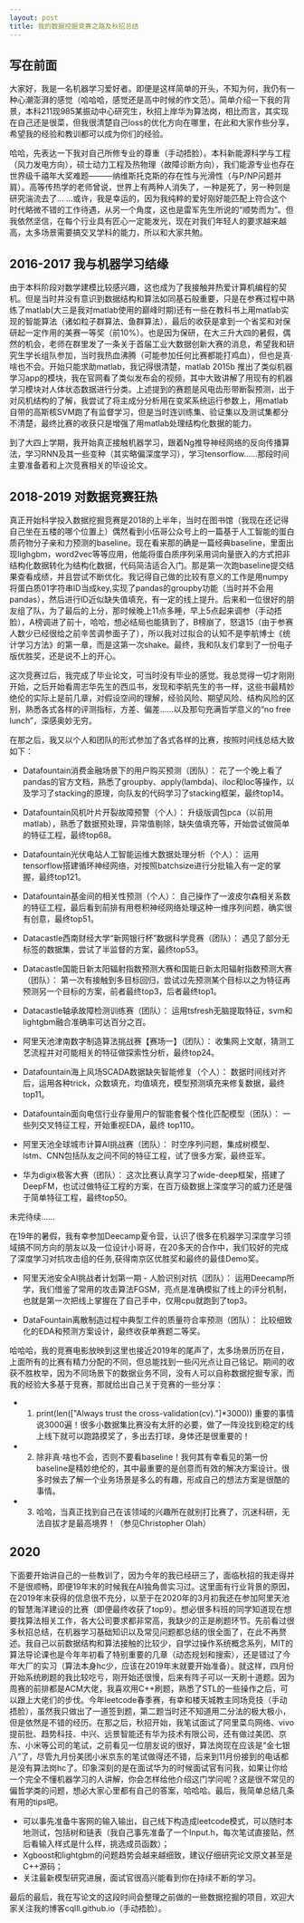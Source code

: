 ```yaml
---
layout: post
title: 我的数据挖掘竞赛之路及秋招总结
---
```


## 写在前面

大家好，我是一名机器学习爱好者。即便是这样简单的开头，不知为何，我仍有一种心潮澎湃的感觉（哈哈哈，感觉还是高中时候的作文范）。简单介绍一下我的背景，本科211现985某振动中心研究生，秋招上岸华为算法岗，相比而言，其实现在自己还是很菜，但我很清楚自己loss的优化方向在哪里，在此和大家作些分享，希望我的经验和教训都可以成为你们的经验。

哈哈，先表达一下我对自己所修专业的尊重（手动捂脸）。本科新能源科学与工程（风力发电方向），硕士动力工程及热物理（故障诊断方向），我们能源专业也存在世界级千禧年大奖难题———纳维斯托克斯的存在性与光滑性（与P/NP问题并肩）。高等传热学的老师曾说，世界上有两种人消失了，一种是死了，另一种则是研究湍流去了... ...或许，我是幸运的，因为我纯粹的爱好刚好能匹配上符合这个时代略微不错的工作待遇，从另一个角度，这也是雷军先生所说的“顺势而为”。但我依然坚信，在每个行业具有匠心一定能发光，现在对我们年轻人的要求越来越高，太多场景需要搞交叉学科的能力，所以和大家共勉。

## 2016-2017 我与机器学习结缘

由于本科阶段对数学建模比较感兴趣，这也成为了我接触并热爱计算机编程的契机。但是当时并没有意识到数据结构和算法如同基石般重要，只是在参赛过程中熟练了matlab(大三是我对matlab使用的巅峰时期)还有一些在教科书上用matlab实现的智能算法（诸如粒子群算法、鱼群算法），最后的收获是拿到一个省奖和对保研起一定作用的美赛一等奖（前10%）。也是因为保研，在大三升大四的暑假，偶然的机会，老师在群里发了一条关于首届工业大数据创新大赛的消息，希望我和研究生学长组队参加，当时我热血沸腾（可能参加任何比赛都能打鸡血），但也是真·啥也不会。开始只能求助matlab，我记得很清楚，matlab 2015b 推出了类似机器学习app的模块，我在官网看了类似发布会的视频，其中大致讲解了用现有的机器学习模块对人体状态数据进行分类。上述提到的赛题是风电齿形带断裂预测，出于对风机结构的了解，我尝试了将主成分分析用在变桨系统运行参数上，用matlab自带的高斯核SVM跑了有监督学习，但是当时连训练集、验证集以及测试集都分不清楚，最终比赛的收获只是增强了用matlab处理结构化数据的能力。

到了大四上学期，我开始真正接触机器学习，跟着Ng推导神经网络的反向传播算法，学习RNN及其一些变种（其实略偏深度学习），学习tensorflow......那段时间主要准备着和上次竞赛相关的毕设论文。

## 2018-2019 对数据竞赛狂热

真正开始科学投入数据挖掘竞赛是2018的上半年，当时在图书馆（我现在还记得自己坐在五楼的哪个位置上）偶然看到小伍哥公众号上的一篇基于人工智能的蛋白质药物分子亲和力预测的baseline。现在看来那的确是一篇经典baseline，里面出现lighgbm，word2vec等等应用，他能将蛋白质序列采用词向量嵌入的方式把非结构化数据转化为结构化数据，代码简洁适合入门。那是第一次跑baseline提交结果查看成绩，并且尝试不断优化。我记得自己做的比较有意义的工作是用numpy将蛋白质01字符串ID当成key,实现了pandas的groupby功能（当时并不会用pandas），然后进行ID近似缺失值填充，有一定的线上提升。后来和一位很好的朋友组了队，为了最后的上分，那时候晚上11点多睡，早上5点起来调参（手动捂脸），A榜调进了前十，哈哈，想必结局也能猜到了，B榜崩了，怒退15（由于参赛人数少已经很给之前辛苦调参面子了），所以我对过拟合的认知不是李航博士《统计学习方法》的第一章，而是这第一次shake。最终，我和队友们拿到了一份电子版优胜奖，还是说不上的开心。

这次竞赛过后，我完成了毕业论文，可当时没有毕业的感觉。我总觉得一切才刚刚开始，之后开始看周志华先生的西瓜书，发现和李航先生的书一样，这些书最精妙绝伦的实际上是前几章，对假设空间的理解，经验风险、期望风险、结构风险的区别，熟悉各式各样的评测指标，方差、偏差......以及那句充满哲学意义的“no free lunch”，深感奥妙无穷。

在那之后，我又以个人和团队的形式参加了各式各样的比赛，按照时间线总结大致如下：
- Datafountain消费金融场景下的用户购买预测（团队）：
花了一个晚上看了pandas的官方文档，熟悉了groupby、apply(lambda)、iloc和loc等操作，以及学习了stacking的原理，向队友的代码学习了stacking框架，最终top14。

- Datafountain风机叶片开裂故障预警（个人）：
升级版调包pca（以前用matlab），熟悉了数据预处理，异常值剔除，缺失值填充等，开始尝试做简单的特征工程，最终top68。

- Datafountain光伏电站人工智能运维大数据处理分析（个人）：
运用tensorflow搭建循环神经网络，对按照batchsize进行分批输入有一定的掌握，最终top121。

- Datafountain基金间的相关性预测（个人）：
自己操作了一波皮尔森相关系数的特征工程，最后看到前排有用卷积神经网络处理这种一维序列问题，确实很有创意，最终top51。

- Datacastle西南财经大学“新网银行杯”数据科学竞赛（团队）：
遇见了部分无标签的数据集，尝试了半监督的方案，最终top53。

- Datacastle国能日新太阳辐射指数预测大赛和国能日新太阳辐射指数预测大赛（团队）：
第一次有接触到多目标回归，尝试过先预测某个目标以之为特征再预测另一个目标的方案，前者最终top3，后者最终top1。

- Datacastle轴承故障检测训练赛（团队）：
运用tsfresh无脑提取特征，svm和lightgbm融合准确率可达百分之百。

- 阿里天池津南数字制造算法挑战赛【赛场一】（团队）：
收集网上文献，猜测工艺流程并对可能相关的特征做探索性分析，最终top24。

- Datafountain海上风场SCADA数据缺失智能修复（个人）：
数据时间线对齐后，运用各种trick，众数填充，均值填充，模型预测填充来修复数据，最终top11。

- Datafountain面向电信行业存量用户的智能套餐个性化匹配模型（团队）：
一些列交叉特征工程，开始重视EDA，最终 top110。

- 阿里天池全球城市计算AI挑战赛（团队）：
时空序列问题，集成树模型、lstm、CNN包括队友之间不同的特征工程，试了很多方案，最终亚军。

- 华为digix极客大赛（团队）：
这次比赛认真学习了wide-deep框架，搭建了DeepFM，也试过做特征工程的方案，在百万级数据上深度学习的威力还是强于简单特征工程，最终top50。

未完待续......

在19年的暑假，我有幸参加Deecamp夏令营，认识了很多在机器学习深度学习领域搞不同方向的朋友以及一位设计小哥哥，在20多天的合作中，我们较好的完成了深度学习对抗攻击组的任务,获得南京区优胜奖和最终的最佳Demo奖。

- 阿里天池安全AI挑战者计划第一期 - 人脸识别对抗（团队）：
运用Deecamp所学，我们借鉴了常用的攻击算法FGSM，亮点是准确模拟了线上的评分机制，也就是第一次把线上掌握在了自己手中，仅用cpu就跑到了top3。

- DataFountain离散制造过程中典型工件的质量符合率预测（团队）：
比较细致化的EDA和预测方案设计，最终收获单赛题二等奖。

哈哈哈，我的竞赛电影放映到这里也接近2019年的尾声了，太多场景历历在目，上面所有的比赛有精力分配的不同，但总能找到一些闪光点让自己铭记。期间的收获不胜枚举，因为不同场景下的数据业务不同，没有人可以自称数据挖掘专家，而我的经验大多基于竞赛，那就给出自己关于竞赛的一些分享：

- 1. print(len(["Always trust the cross-validation(cv)."]*3000)) 重要的事情说3000遍！很多小数据集比赛没有太肝的必要，做了一阵没找到稳定的线上线下就可以跑路摸奖了，多出去打球，身体还是很重要的！
- 2. 除非真·啥也不会，否则不要看baseline！我何其有幸看见的第一份baseline是精妙绝伦的，其中最重要的是创意而有效的解决方案设计。很多时候去了解一个业务场景是多么的有趣，形成自己的想法方案是很酷的事情。
- 3. 哈哈，当真正找到自己在该领域的兴趣所在就别打比赛了，沉迷科研，无法自拔才是最高境界！（参见Christopher Olah）

## 2020
下面要开始讲自己的一些教训了，因为今年的我已经研三了，面临秋招的我走得并不是很顺畅，即便19年末的时候我在AI独角兽实习过。这里面有行业背景的原因，在2019年末获得的信息很不充分，以至于在2020年的3月初我还在参加阿里天池的智慧海洋建设的比赛（即便最终收获了top9）。想必很多科班的同学知道现在想要找算法相关工作，各大公司要求都非常高，我缺少的正是刷题环节。先前看过很多秋招总结，在机器学习基础知识以及常见问题都总结的很全面了，在此不再赘述。我自己以前数据结构和算法接触的比较少，自学过操作系统概念系列，MIT的算法导论课也是今年年初看了特别重要的几章（动态规划和搜索），还是错过了今年大厂的实习（算法本身hc少，应该在2019年末就要开始准备）。就这样，四月份开始系统刷题的我比较吃亏，刚开始还很慢，后来有阵子可以一天刷十道题。因为周赛的前排都是ACM大佬，我喜欢用C++刷题，熟悉了STL的一些操作之后，可以跟上大佬们的步伐。今年leetcode春季赛，有幸和楼天城教主同场竞技（手动捂脸），虽然我只做出了一道签到题，第二题当时还不知道用二分法的极大极小，但是依然是不错的经历。在那之后，秋招开始，我笔试面试了阿里菜鸟网络、vivo提前批、趋势科技、中兴、远景智能还有华为技术有限公司，还有做过美团、京东、小米等公司的笔试，之前看见一位朋友说的很好，算法岗现在应该是“金七银八”了，尽管九月份美团小米京东的笔试做得还不错，后来到11月份接到的电话都是没有算法岗hc了。印象深刻的是在面试华为的时候面试官有问我，如果让你给一个完全不懂机器学习的人讲解，你会怎样给他介绍这门学问呢？这是很不常见的偏哲学类的问题，想必大家心里都有自己的答案，哈哈哈。最后，我简单总结几条有用的tips吧。

- 可以事先准备牛客网的输入输出，自己线下构造成leetcode模式，可以随时本地测试，包括树和链表（我自己事先准备了一个Input.h，每次笔试直接贴，然后看输入样式是什么样，挑选成员函数）；
- Xgboost和lightgbm的问题趋势会越来越细致，建议仔细研究论文原文甚至是C++源码；
- 关注最新模型研究进展，面试官很高兴能看到你在持续不断的学习。

最后的最后，我在写论文的这段时间会整理之前做的一些数据挖掘的项目，欢迎大家关注我的博客cqlll.github.io（手动捂脸）。